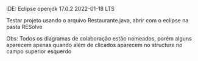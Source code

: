IDE: Eclipse
openjdk 17.0.2 2022-01-18 LTS

Testar projeto usando o arquivo Restaurante.java, abrir com o eclipse na pasta RESolve

Obs: Todos os diagramas de colaboração estão nomeados, porém alguns aparecem apenas quando além de clicados aparecem no structure no campo superior esquerdo

